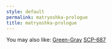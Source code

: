```yaml
---
style: default
permalink: matryoshka-prologue
title: matryoshka-prologue
---
```

You may also like:
[Green-Gray](http://scp-wiki.net/green-gray)
[SCP-687](http://scp-wiki.net/scp-687)